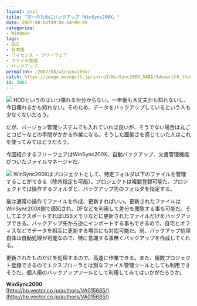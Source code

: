 ```yaml
---
layout: post
title: "万一のためにバックアップ「WinSync200X」"
date: 2007-08-02T09:00:14+09:00
categories:
- Windows
tags: 
- GUI
- 日本語
- ライセンス - フリーウェア
- ファイル管理
- バックアップ
permalink: /2007/08/winsync200x/
catch: https://image.moongift.jp/intro3/WinSync200X_5AB1/3dsearch5_thumb1.png
id: 3861
---
```

[![](https://image.moongift.jp/intro3/WinSync200X_5AB1/3dsearch6_thumb1.png)](https://image.moongift.jp/intro3/WinSync200X_5AB1/3dsearch63.png) HDDというのはいつ壊れるか分からない。一年後も大丈夫かも知れないし、今日壊れるかも知れない。そのため、データをバックアップしているという人も少なくないだろう。   
  
だが、バージョン管理システムでも入れていれば良いが、そうでない場合は丸ごとコピーなどの手間がかかる作業になる。そうした面倒さを感じていた人はこれを使ってみてはどうだろう。   
  
今回紹介するフリーウェアはWinSync200X、自動バックアップ、文書管理機能がついたファイルマネージャだ。   
  
<!--more-->  
  
[![](https://image.moongift.jp/intro3/WinSync200X_5AB1/3dsearch5_thumb1.png)](https://image.moongift.jp/intro3/WinSync200X_5AB1/3dsearch53.png) WinSync200Xはプロジェクトとして、特定フォルダ以下のファイルを管理することができる（除外指定も可能）。プロジェクトは複数登録可能だ。プロジェクトでは操作するフォルダと、バックアップ先のフォルダを指定する。   
  
後は通常の操作でファイルを作成、更新すればいい。更新されたファイルはWinSync200X側で感知され、DFなどを利用して差分を閲覧する事も可能だ。そしてエクスポートすればUSBメモリなどに更新されたファイルだけをバックアップできる。バックアップ先から逆にインポートする事もできるので、自宅とオフィスなどでデータを相互に更新する場合にも対応可能だ。尚、バックアップ処理自体は自動処理が可能なので、特に意識する事無くバックアップを作成してくれる。   
  
更新されたものだけを処理するので、高速に作業できる。また、複数プロジェクト登録できるのでエクスプローラとは別なファイル管理ツールとしても利用できそうだ。個人用のバックアップツールとして利用してみてはいかがだろうか。   
  
**WinSync2000**  
[http://hp.vector.co.jp/authors/VA015685/](http://hp.vector.co.jp/authors/VA015685/)